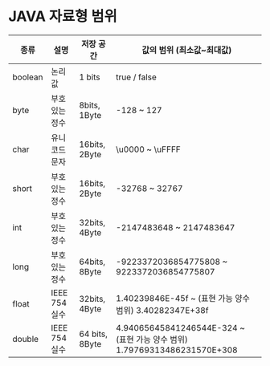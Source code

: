 # JAVA 자료형 범위

| 종류    | 설명           | 저장 공간      | 값의 범위 (최소값~최대값)                                                 |
| ------- | -------------- | -------------- | ------------------------------------------------------------------------- |
| boolean | 논리값         | 1 bits         | true / false                                                              |
| byte    | 부호 있는 정수 | 8bits, 1Byte   | -128 ~ 127                                                                |
| char    | 유니코드 문자  | 16bits, 2Byte  | \u0000 ~ \uFFFF                                                           |
| short   | 부호 있는 정수 | 16bits, 2Byte  | -32768 ~ 32767                                                            |
| int     | 부호 있는 정수 | 32bits, 4Byte  | -2147483648 ~ 2147483647                                                  |
| long    | 부호 있는 정수 | 64bits, 8Byte  | -9223372036854775808 ~ 9223372036854775807                                |
| float   | IEEE 754 실수  | 32bits, 4Byte  | 1.40239846E-45f ~ (표현 가능 양수 범위) 3.40282347E+38f                   |
| double  | IEEE 754 실수  | 64 bits, 8Byte | 4.94065645841246544E-324 ~ (표현 가능 양수 범위) 1.79769313486231570E+308 |
